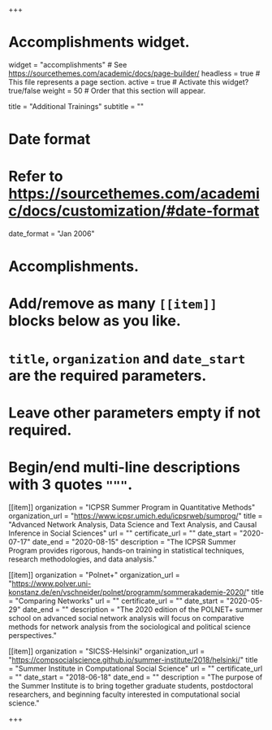 +++
# Accomplishments widget.
widget = "accomplishments"  # See https://sourcethemes.com/academic/docs/page-builder/
headless = true  # This file represents a page section.
active = true  # Activate this widget? true/false
weight = 50  # Order that this section will appear.

title = "Additional Trainings"
subtitle = ""

# Date format
#   Refer to https://sourcethemes.com/academic/docs/customization/#date-format
date_format = "Jan 2006"

# Accomplishments.
#   Add/remove as many `[[item]]` blocks below as you like.
#   `title`, `organization` and `date_start` are the required parameters.
#   Leave other parameters empty if not required.
#   Begin/end multi-line descriptions with 3 quotes `"""`.

[[item]]
  organization = "ICPSR Summer Program in Quantitative Methods"
  organization_url = "https://www.icpsr.umich.edu/icpsrweb/sumprog/"
  title = "Advanced Network Analysis, Data Science and Text Analysis, and Causal Inference in Social Sciences"
  url = ""
  certificate_url = ""
  date_start = "2020-07-17"
  date_end = "2020-08-15"
  description = "The ICPSR Summer Program provides rigorous, hands-on training in statistical techniques, research methodologies, and data analysis."

[[item]]
  organization = "Polnet+"
  organization_url = "https://www.polver.uni-konstanz.de/en/vschneider/polnet/programm/sommerakademie-2020/"
  title = "Comparing Networks"
  url = ""
  certificate_url = ""
  date_start = "2020-05-29"
  date_end = ""
  description = "The 2020 edition of the POLNET+ summer school on advanced social network analysis will focus on comparative methods for network analysis from the sociological and political science perspectives."
  
[[item]]
  organization = "SICSS-Helsinki"
  organization_url = "https://compsocialscience.github.io/summer-institute/2018/helsinki/"
  title = "Summer Institute in Computational Social Science"
  url = ""
  certificate_url = ""
  date_start = "2018-06-18"
  date_end = ""
  description = "The purpose of the Summer Institute is to bring together graduate students, postdoctoral researchers, and beginning faculty interested in computational social science."

+++
